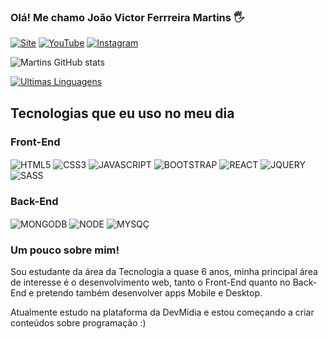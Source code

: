 ### Olá! Me chamo João Victor Ferrreira Martins 🖐️

[![Site](https://img.shields.io/website?label=CyberTech.com&style=for-the-badge&url=https://mago-dos-sites.vercel.app)](https://mago-dos-sites.vercel.app/)
[![YouTube](https://img.shields.io/badge/YouTube-FF0000?style=for-the-badge&logo=youtube&logoColor=white)](https://www.youtube.com/channel/UCgyYoRVsvjXeJHNvzavFqag)
[![Instagram](https://img.shields.io/badge/Instagram-E4405F?style=for-the-badge&logo=instagram&logoColor=white)](https://www.instagram.com/sargentojojo)

![Martins GitHub stats](https://github-readme-stats.vercel.app/api?username=Joao-Victor-Martins&show_icons=true&theme=dracula)

[![Ultimas Linguagens](https://github-readme-stats.vercel.app/api/top-langs/?username=Joao-Victor-Martins&layout=donut)](https://github.com/Joao-Victor-Martins/github-readme-stats)

## Tecnologias que eu uso no meu dia

<div style="display: inline_block">
<h3>Front-End</h3>
    <img align="center" alt="HTML5" src="https://img.shields.io/badge/HTML5-E34F26?style=for-the-badge&logo=html5&logoColor=white" />
    <img align="center" alt="CSS3" src="https://img.shields.io/badge/CSS3-1572B6?style=for-the-badge&logo=css3&logoColor=white" />
    <img align="center" alt="JAVASCRIPT" src="https://img.shields.io/badge/JavaScript-323330?style=for-the-badge&logo=javascript&logoColor=F7DF1E" />
    <img align="center" alt="BOOTSTRAP" src="https://img.shields.io/badge/Bootstrap-563D7C?style=for-the-badge&logo=bootstrap&logoColor=white" />
    <img align="center" alt="REACT" src="https://img.shields.io/badge/React-20232A?style=for-the-badge&logo=react&logoColor=61DAFB" />
    <img align="center" alt="JQUERY" src="https://img.shields.io/badge/jQuery-0769AD?style=for-the-badge&logo=jquery&logoColor=white" />
    <img align="center" alt="SASS" src="https://img.shields.io/badge/Sass-CC6699?style=for-the-badge&logo=sass&logoColor=white" />

<h3>Back-End</h3>    
    <img align="center" alt="MONGODB" src="https://img.shields.io/badge/MongoDB-4EA94B?style=for-the-badge&logo=mongodb&logoColor=white" />
    <img align="center" alt="NODE" src="https://img.shields.io/badge/Node.js-43853D?style=for-the-badge&logo=node.js&logoColor=white" />
    <img align="center" alt="MYSQÇ" src="https://img.shields.io/badge/MySQL-00000F?style=for-the-badge&logo=mysql&logoColor=white" />
</div>


### Um pouco sobre mim!
<p>Sou estudante da área da Tecnologia a quase 6 anos, minha principal área de interesse é o desenvolvimento web, tanto o Front-End quanto no Back-End e pretendo também desenvolver apps Mobile e Desktop.

Atualmente estudo na plataforma da DevMidia e estou começando a criar conteúdos sobre programação :)</p>

